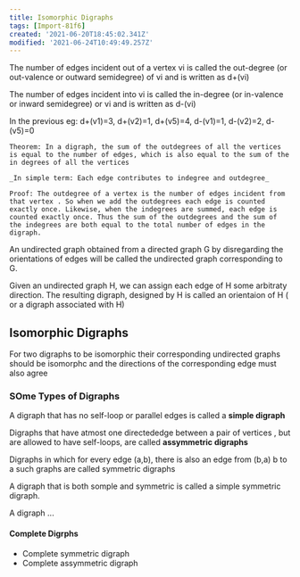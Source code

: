 ```yaml
---
title: Isomorphic Digraphs
tags: [Import-81f6]
created: '2021-06-20T18:45:02.341Z'
modified: '2021-06-24T10:49:49.257Z'
---
```


The number of edges incident out of a vertex vi is called the out-degree (or out-valence or outward semidegree) of vi and is written as d+(vi)

The number of edges incident into vi is called the in-degree (or in-valence or inward semidegree) or vi and is written as d-(vi)

In the previous eg: d+(v1)=3, d+(v2)=1, d+(v5)=4, d-(v1)=1, d-(v2)=2, d-(v5)=0

```
Theorem: In a digraph, the sum of the outdegrees of all the vertices is equal to the number of edges, which is also equal to the sum of the in degrees of all the vertices

_In simple term: Each edge contributes to indegree and outdegree_

Proof: The outdegree of a vertex is the number of edges incident from that vertex . So when we add the outdegrees each edge is counted exactly once. Likewise, when the indegrees are summed, each edge is counted exactly once. Thus the sum of the outdegrees and the sum of the indegrees are both equal to the total number of edges in the digraph.
```

An undirected graph obtained from a directed graph G by disregarding the orientations of edges will be called the undirected graph corresponding to G.

Given an undirected graph H, we can assign each edge of H some arbitraty direction. The resulting digraph, designed by H is called an orientaion of H ( or a digraph associated with H)

## Isomorphic Digraphs
For two digraphs to be isomorphic their corresponding undirected graphs should be isomorphc and the directions of the corresponding edge must also agree

### SOme Types of Digraphs
A digraph that has no self-loop or parallel edges is called a __simple digraph__

Digraphs that have atmost one directededge between a pair of vertices , but are allowed to have self-loops, are called __assymmetric digraphs__

Digraphs in which for every edge (a,b), there is also an edge from (b,a) b to a such graphs are called symmetric digraphs

A digraph that is both somple and symmetric is called a simple symmetric digraph.

A digraph ...

#### Complete Digrphs
- Complete symmetric digraph
- Complete assymmetric digraph
